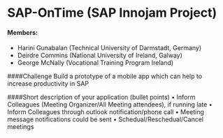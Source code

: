# SAP-OnTime (SAP Innojam Project) #

#### Members: 
* Harini Gunabalan (Technical University of Darmstadt, Germany)
* Deirdre Commins (National University of Ireland, Galway)
* George McNally (Vocational Training Program Ireland)

####Challenge
Build a prototype of a mobile app which can help to increase productivity in SAP

####Short description of your application (bullet points)
• Inform Colleagues (Meeting Organizer/All Meeting attendees), if running late
• Inform Colleagues through outlook notification/phone call
• Meeting message notifications could be sent
• Schedual/Reschedual/Cancel meetings
